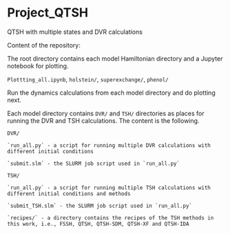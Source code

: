 # Project_QTSH
QTSH with multiple states and DVR calculations

Content of the repository:

The root directory contains each model Hamiltonian directory and a Jupyter notebook for plotting.

`Plottting_all.ipynb`, `holstein/`, `superexchange/`, `phenol/`

Run the dynamics calculations from each model directory and do plotting next.

Each model directory contains `DVR/` and `TSH/` directories as places for running the DVR and TSH calculations. The content is the following.

`DVR/`

    `run_all.py` - a script for running multiple DVR calculations with different initial conditions

    `submit.slm` - the SLURM job script used in `run_all.py`

`TSH/`

    `run_all.py` - a script for running multiple TSH calculations with different initial conditions and methods

    `submit_TSH.slm` - the SLURM job script used in `run_all.py`

    `recipes/` - a directory contains the recipes of the TSH methods in this work, i.e., FSSH, QTSH, QTSH-SDM, QTSH-XF and QTSH-IDA

